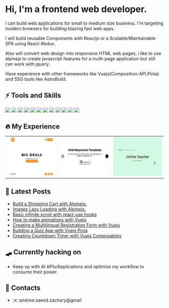 # Hi, I'm a frontend web developer.
I can build web applications for small to medium size business.
I'm targeting modern browsers for building blazing fast web apps.

I will build reusable Components with Reactjs or a Scalable/Maintainable SPA using React-Redux.

Also will convert web design into responsive HTML web pages, i like to use alpinejs to create javascript features for a multi-page application but still can work with jquery.

Have experience with other frameworks like Vuejs(Composition-API,Pinia) and SSG tools like AstroBuild.

## :zap: Tools and Skills
<img src="https://cdn.cdnlogo.com/logos/h/84/html.svg" width="24" />  <img src="https://cdn.cdnlogo.com/logos/c/18/css.svg" width="24" />  <img src="https://cdn.cdnlogo.com/logos/j/44/javascript.svg" width="26" />  <img src="https://cdn.cdnlogo.com/logos/n/88/nodejs.svg" width="72" />  <img src="https://astro.build/assets/press/full-logo-light.svg" width="75" /> 
<img src="https://alpinejs.dev/alpine_long.svg" width="120" />  <img src="https://cdn.cdnlogo.com/logos/t/58/tailwind-css.svg" width="30" />  <img src="https://cdn.cdnlogo.com/logos/s/90/sass.svg" width="32" />  <img src="https://cdn.cdnlogo.com/logos/r/63/react.svg" width="24" />  <img src="https://cdn.cdnlogo.com/logos/r/37/redux.svg" width="30" />  <img src="https://www.vectorlogo.zone/logos/vuejs/vuejs-icon.svg" width="24" />  <img src="https://pinia.vuejs.org/logo.svg" width="20" />

## :fire: My Experience
<table>
  <tr>
    <td valign="center">
      <a href="https://github.com/andrew-zachary/big-deals">
        <img width="180" height="125" src="./big-deals.jpeg"/>
      </a>
    </td>
    <td valign="center">
      <a href="https://github.com/andrew-zachary/html-responsive-templates">
        <img width="180" height="125" src="./html-responsive-templates.jpeg"/>
      </a>
    </td>
    <td valign="center">
      <a href="https://github.com/andrew-zachary/online-teacher">
        <img width="180" height="125" src="./online-teacher.jpeg"/>
      </a>
    </td>
  </tr>
</table>

## :gem: Latest Posts
- <a href="https://dev.to/andrewzach/build-a-shopping-cart-with-alpinejs-3nkb">Build a Shopping Cart with Alpinejs.</a>
- <a href="https://dev.to/andrewzach/hard-time-with-image-attribute-loadinglazy-alpinejs-can-help-4a05">Images Lazy Loading with Alpinejs.</a>
- <a href="https://dev.to/andrewzach/basic-infinite-scroll-with-react-use-hooks-447l">Basic infinite scroll with react-use hooks</a>
- <a href="https://dev.to/andrewzach/how-to-make-animations-with-vuejs-jp2">How to make animations with Vuejs</a>
- <a href="https://dev.to/andrewzach/creating-a-multilingual-registration-form-with-vuejs-vee-validate-and-vue-i18n-c07">Creating a Multilingual Registration Form with Vuejs</a>
- <a href="https://dev.to/andrewzach/building-a-quiz-app-with-vuejs-pinia-12d6">Building a Quiz App with Vuejs Pinia</a>
- <a href="https://dev.to/andrewzach/creating-countdown-timer-with-vuejs-composables-m52">Creating Countdown Timer with Vuejs Composables</a>

## :skateboard: Currently hacking on
- Keep up with AI APIs/Applications and optimize my workflow to consume their power.

## :speech_balloon: Contacts
- :envelope: andrew.saeed.zachary@gmail